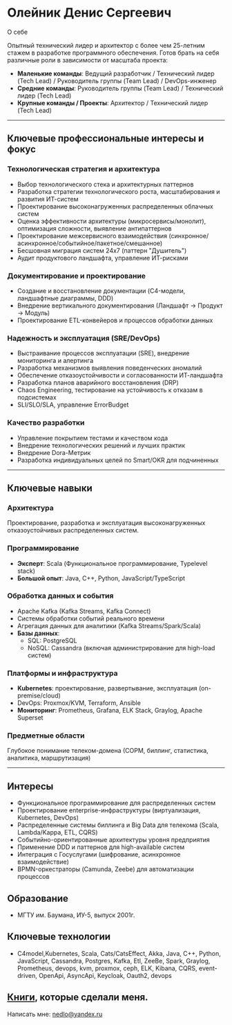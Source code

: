 # Олейник Денис Сергеевич 

О себе

Опытный технический лидер и архитектор с более чем 25-летним стажем в разработке программного обеспечения. Готов брать на себя различные роли в зависимости от масштаба проекта:

- **Маленькие команды**: Ведущий разработчик / Технический лидер (Tech Lead) / Руководитель группы (Team Lead) / DevOps-инженер  
- **Средние команды**: Руководитель группы (Team Lead) / Технический лидер (Tech Lead)  
- **Крупные команды / Проекты**: Архитектор / Технический лидер (Tech Lead)  

---

## Ключевые профессиональные интересы и фокус

### Технологическая стратегия и архитектура
- Выбор технологического стека и архитектурных паттернов
- Разработка стратегии технологического роста, масштабирования и развития ИТ-систем
- Проектирование высоконагруженных распределенных облачных систем
- Оценка эффективности архитектуры (микросервисы/монолит), оптимизация сложности, выявление антипаттернов
- Проектирование межсервисного взаимодействия (синхронное/асинхронное/событийное/пакетное/смешанное)
- Бесшовная миграция систем 24x7 (паттерн "Душитель")
- Аудит продуктового ландшафта, управление ИТ-рисками

### Документирование и проектирование
- Создание и восстановление документации (C4-модели, ландшафтные диаграммы, DDD)
- Внедрение вертикального документирования (Ландшафт → Продукт → Модуль)
- Проектирование ETL-конвейеров и процессов обработки данных

### Надежность и эксплуатация (SRE/DevOps)
- Выстраивание процессов эксплуатации (SRE), внедрение мониторинга и алертинга
- Разработка механизмов выявления поведенческих аномалий
- Обеспечение отказоустойчивости и согласованности ИТ-ландшафта
- Разработка планов аварийного восстановления (DRP)
- Chaos Engineering, тестирование на устойчивость к отказам в подсистемах
- SLI/SLO/SLA, управление ErrorBudget

### Качество разработки
- Управление покрытием тестами и качеством кода
- Внедрение технологических решений и лучших практик
- Внедрение Dora-Метрик
- Разработка индивидуальных целей по Smart/OKR для подчиненных

---

## Ключевые навыки

### Архитектура
Проектирование, разработка и эксплуатация высоконагруженных отказоустойчивых распределенных систем.

### Программирование
- **Эксперт**: Scala (Функциональное программирование, Typelevel stack)  
- **Большой опыт**: Java, C++, Python, JavaScript/TypeScript

### Обработка данных и события
- Apache Kafka (Kafka Streams, Kafka Connect)  
- Системы обработки событий реального времени
- Агрегация данных для аналитики (Kafka Streams/Spark/Scala)  
- **Базы данных**:  
  - SQL: PostgreSQL  
  - NoSQL: Cassandra (включая администрирование для high-load систем)  

### Платформы и инфраструктура
- **Kubernetes**: проектирование, развертывание, эксплуатация (on-premise/cloud)  
- DevOps: Proxmox/KVM, Terraform, Ansible  
- **Мониторинг**: Prometheus, Grafana, ELK Stack, Graylog, Apache Superset  

### Предметные области
Глубокое понимание телеком-домена (СОРМ, биллинг, статистика, аналитика, маршрутизация)

---

## Интересы

- Функциональное программирование для распределенных систем  
- Проектирование enterprise-инфраструктуры (виртуализация, Kubernetes, DevOps)  
- Распределенные системы биллинга и Big Data для телекома (Scala, Lambda/Kappa, ETL, CQRS)  
- Событийно-ориентированные архитектуры уровня предприятия  
- Применение DDD и паттернов для high-available систем  
- Интеграция с Госуслугами (шифрование, асинхронное взаимодействие)  
- BPMN-оркестраторы (Camunda, Zeebe) для автоматизации процессов  

## Образование

- МГТУ им. Баумана, ИУ-5, выпуск 2001г.

## Ключевые технологии

- C4model,Kubernetes, Scala, Cats/CatsEffect, Akka, Java, C++, Python, JavaScript, Cassandra, Postgres, Kafka, Etl, ZeeBe, Spark, Graylog, Prometheus, devops, kvm, proxmox, ceph, ELK, Kibana, CQRS, event-driven, OpenApi, AsyncApi, Keycloak, Oauth2, devops

## [Книги](Books.md), которые сделали меня.

Написать мне: nedlo@yandex.ru
